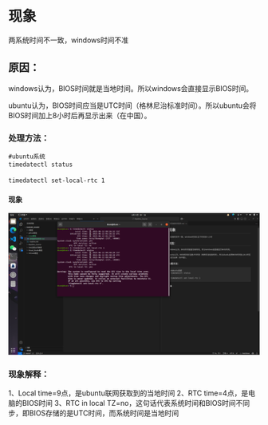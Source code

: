 # 现象
两系统时间不一致，windows时间不准
## 原因：
windows认为，BIOS时间就是当地时间。所以windows会直接显示BIOS时间。

ubuntu认为，BIOS时间应当是UTC时间（格林尼治标准时间）。所以ubuntu会将BIOS时间加上8小时后再显示出来（在中国）。

### 处理方法：
```
#ubuntu系统
timedatectl status

timedatectl set-local-rtc 1
```
#### 现象
![时间同步](./pictures/时间同步解决方案.png)
### 现象解释：
1、Local time=9点，是ubuntu联网获取到的当地时间
2、RTC time=4点，是电脑的BIOS时间
3、RTC in local TZ=no，这句话代表系统时间和BIOS时间不同步，即BIOS存储的是UTC时间，而系统时间是当地时间

